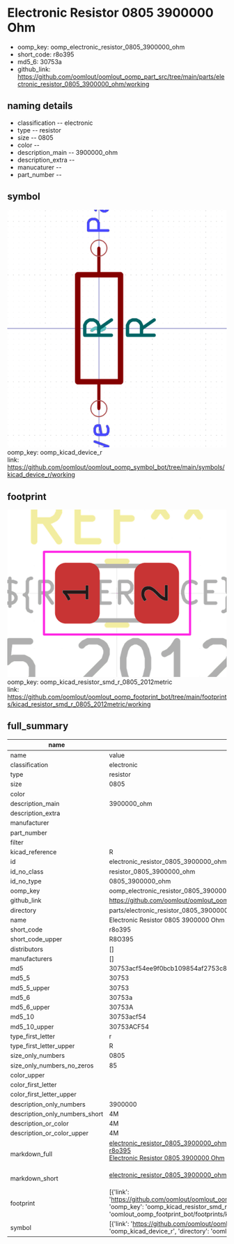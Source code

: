 # Electronic Resistor 0805 3900000 Ohm

  
* oomp_key: oomp_electronic_resistor_0805_3900000_ohm 
* short_code: r8o395
* md5_6: 30753a  
* github_link: https://github.com/oomlout/oomlout_oomp_part_src/tree/main/parts/electronic_resistor_0805_3900000_ohm/working  
## naming details
* classification -- electronic
* type -- resistor
* size -- 0805
* color -- 
* description_main -- 3900000_ohm
* description_extra -- 
* manucaturer -- 
* part_number -- 



## symbol

![](symbol/0/working/working_600.png)  
oomp_key: oomp_kicad_device_r  
link: https://github.com/oomlout/oomlout_oomp_symbol_bot/tree/main/symbols/kicad_device_r/working  

## footprint

![](footprint/0/working/working_600.png)  
oomp_key: oomp_kicad_resistor_smd_r_0805_2012metric  
link: https://github.com/oomlout/oomlout_oomp_footprint_bot/tree/main/footprints/kicad_resistor_smd_r_0805_2012metric/working  

## full_summary
| name | value | 
| --- | --- | 
| name | value | 
| classification | electronic | 
| type | resistor | 
| size | 0805 | 
| color |  | 
| description_main | 3900000_ohm | 
| description_extra |  | 
| manufacturer |  | 
| part_number |  | 
| filter |  | 
| kicad_reference | R | 
| id | electronic_resistor_0805_3900000_ohm | 
| id_no_class | resistor_0805_3900000_ohm | 
| id_no_type | 0805_3900000_ohm | 
| oomp_key | oomp_electronic_resistor_0805_3900000_ohm | 
| github_link | https://github.com/oomlout/oomlout_oomp_part_src/tree/main/parts/electronic_resistor_0805_3900000_ohm/working | 
| directory | parts/electronic_resistor_0805_3900000_ohm | 
| name | Electronic Resistor 0805 3900000 Ohm | 
| short_code | r8o395 | 
| short_code_upper | R8O395 | 
| distributors | [] | 
| manufacturers | [] | 
| md5 | 30753acf54ee9f0bcb109854af2753c8 | 
| md5_5 | 30753 | 
| md5_5_upper | 30753 | 
| md5_6 | 30753a | 
| md5_6_upper | 30753A | 
| md5_10 | 30753acf54 | 
| md5_10_upper | 30753ACF54 | 
| type_first_letter | r | 
| type_first_letter_upper | R | 
| size_only_numbers | 0805 | 
| size_only_numbers_no_zeros | 85 | 
| color_upper |  | 
| color_first_letter |  | 
| color_first_letter_upper |  | 
| description_only_numbers | 3900000 | 
| description_only_numbers_short | 4M | 
| description_or_color | 4M | 
| description_or_color_upper | 4M | 
| markdown_full | [electronic_resistor_0805_3900000_ohm](https://github.com/oomlout/oomlout_oomp_part_src/tree/main/parts/electronic_resistor_0805_3900000_ohm/working)<br>[r8o395](https://github.com/oomlout/oomlout_oomp_part_src/tree/main/parts/electronic_resistor_0805_3900000_ohm/working)<br>[Electronic Resistor 0805 3900000 Ohm](https://github.com/oomlout/oomlout_oomp_part_src/tree/main/parts/electronic_resistor_0805_3900000_ohm/working)<br><br> | 
| markdown_short | [electronic_resistor_0805_3900000_ohm](https://github.com/oomlout/oomlout_oomp_part_src/tree/main/parts/electronic_resistor_0805_3900000_ohm/working)<br><br> | 
| footprint | [{'link': 'https://github.com/oomlout/oomlout_oomp_footprint_bot/tree/main/foootprntss/kicad_resistor_smd_r_0805_2012metric', 'oomp_key': 'oomp_kicad_resistor_smd_r_0805_2012metric', 'directory': 'oomlout_oomp_footprint_bot/footprints/kicad_resistor_smd_r_0805_2012metric//working/working.kicad_mod'}] | 
| symbol | [{'link': 'https://github.com/oomlout/oomlout_oomp_symbol_bot/tree/main/symbols/kicad_device_r', 'oomp_key': 'oomp_kicad_device_r', 'directory': 'oomlout_oomp_symbol_bot/symbols/kicad_device_r//working/working.kicad_sym'}] | 
